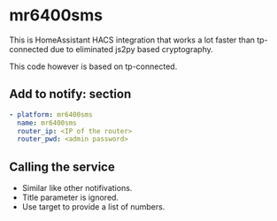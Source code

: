 # mr6400sms
This is HomeAssistant HACS integration that works a lot faster than tp-connected due to eliminated js2py based cryptography.

This code however is based on tp-connected.

## Add to notify: section
```yaml
- platform: mr6400sms
  name: mr6400sms
  router_ip: <IP of the router>
  router_pwd: <admin password>
```

## Calling the service
- Similar like other notifivations.
- Title parameter is ignored.
- Use target to provide a list of numbers.
